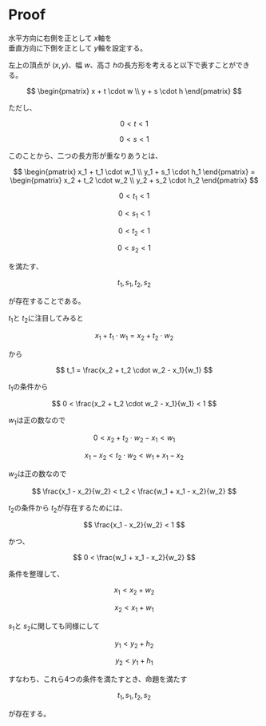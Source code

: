 # Proof
水平方向に右側を正として
$x$軸を  
垂直方向に下側を正として
$y$軸を設定する。

左上の頂点が
$(x, y)$、幅
$w$、高さ
$h$の長方形を考えると以下で表すことができる。

$$
\begin{pmatrix}
x + t \cdot w \\
y + s \cdot h
\end{pmatrix}
$$

ただし、

$$
0 < t < 1
$$

$$
0 < s < 1
$$

このことから、二つの長方形が重なりあうとは、

$$
\begin{pmatrix}
x_1 + t_1 \cdot w_1 \\
y_1 + s_1 \cdot h_1 
\end{pmatrix} =
\begin{pmatrix}
x_2 + t_2 \cdot w_2 \\
y_2 + s_2 \cdot h_2 
\end{pmatrix}
$$

$$
0 < t_1 < 1
$$

$$
0 < s_1 < 1
$$

$$
0 < t_2 < 1
$$

$$
0 < s_2 < 1
$$

を満たす、

$$
t_1, s_1, t_2, s_2
$$

が存在することである。

$t_1$と
$t_2$に注目してみると

$$
x_1 + t_1 \cdot w_1 = x_2 + t_2 \cdot w_2
$$

から

$$
t_1 = \frac{x_2 + t_2 \cdot w_2 - x_1}{w_1}
$$

$t_1$の条件から

$$
0 < \frac{x_2 + t_2 \cdot w_2 - x_1}{w_1} < 1
$$

$w_1$は正の数なので

$$
0 < x_2 + t_2 \cdot w_2 - x_1 < w_1
$$

$$
x_1 - x_2 < t_2 \cdot w_2 < w_1  + x_1 - x_2
$$

$w_2$は正の数なので

$$
\frac{x_1 - x_2}{w_2} < t_2 < \frac{w_1 + x_1 - x_2}{w_2}
$$

$t_2$の条件から
$t_2$が存在するためには、

$$
\frac{x_1 - x_2}{w_2} < 1
$$

かつ、

$$
0 < \frac{w_1 + x_1 - x_2}{w_2}
$$

条件を整理して、

$$
x_1 < x_2 + w_2
$$

$$
x_2 < x_1 + w_1
$$

$s_1$と
$s_2$に関しても同様にして

$$
y_1 < y_2 + h_2
$$

$$
y_2 < y_1 + h_1
$$

すなわち、これら4つの条件を満たすとき、命題を満たす

$$
t_1, s_1, t_2, s_2
$$

が存在する。
